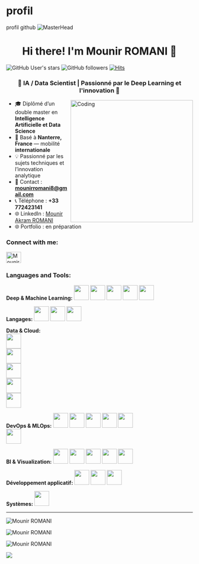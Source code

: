 # profil
profil github
![MasterHead](https://media.licdn.com/dms/image/v2/D4E16AQHLBUQaE4B8Aw/profile-displaybackgroundimage-shrink_350_1400/profile-displaybackgroundimage-shrink_350_1400/0/1726950363082?e=1742428800&v=beta&t=MEWLz4buEmQygMirrJG7u_3b3S0BEf2OJd7z2LHDDWo)

<h1 align="center">Hi there! I'm Mounir ROMANI 👋</h1>

![GitHub User's stars](https://img.shields.io/github/stars/Mounir-Romani?logo=trustpilot&logoColor=black&style=social)
![GitHub followers](https://img.shields.io/github/followers/Mounir-Romani?style=social)
[![Hits](https://hits.seeyoufarm.com/api/count/incr/badge.svg?url=https%3A%2F%2Fgithub.com%2FMounir-Romani&count_bg=%23A01212&title_bg=%23000000&icon=codeigniter.svg&icon_color=%23FFFFFF&title=hits&edge_flat=false)](https://hits.seeyoufarm.com)

<h3 align="center">🚀 IA / Data Scientist | Passionné par le Deep Learning et l'innovation 🚀</h3>

<img align="right" alt="Coding" width="330" src="https://media1.giphy.com/media/v1.Y2lkPTc5MGI3NjExZnllcTRudmVnOGhzemN0OHlscHN3cW50a2ttNTJkMWR1bmZ3a2FoeiZlcD12MV9pbnRlcm5hbF9naWZfYnlfaWQmY3Q9Zw/pbIavlMZE7TkcVriMM/giphy.gif">

- 🎓 Diplômé d’un double master en **Intelligence Artificielle et Data Science**  
- 📌 Basé à **Nanterre, France** — mobilité **internationale**  
- 💡 Passionné par les sujets techniques et l’innovation analytique  
- 📧 Contact : **mounirromani8@gmail.com**  
- 📞 Téléphone : **+33 772423141**  
- 🌐 LinkedIn : [Mounir Akram ROMANI](https://www.linkedin.com/in/mounir-akram-romani-a81799250/)  
- 🌐 Portfolio : en préparation  

<h3 align="left">Connect with me:</h3>
<p align="left">
  <a href="https://linkedin.com/in/mounir-akram-romani-a81799250/" target="blank"><img align="center" src="https://raw.githubusercontent.com/rahuldkjain/github-profile-readme-generator/master/src/images/icons/Social/linked-in-alt.svg" alt="Mounir ROMANI" height="30" width="40" /></a>
</p>

<h3 align="left">Languages and Tools:</h3>
<p align="left">

<b>Deep & Machine Learning:</b> 
<img src="https://cdn.simpleicons.org/tensorflow" width="40" height="40"/> 
<img src="https://cdn.simpleicons.org/pytorch" width="40" height="40"/> 
<img src="https://cdn.simpleicons.org/keras" width="40" height="40"/> 
<img src="https://cdn.simpleicons.org/scikit-learn" width="40" height="40"/> 
<img src="https://cdn.simpleicons.org/huggingface" width="40" height="40"/> 


<b>Langages:</b> 
<img src="https://cdn.simpleicons.org/python" width="40" height="40"/> 
<img src="https://cdn.simpleicons.org/cplusplus" width="40" height="40"/> 
<img src="https://cdn.simpleicons.org/r" width="40" height="40"/> <br>


<b>Data & Cloud:</b>  
<img src="https://cdn.simpleicons.org/mysql" width="40" height="40"/>  
<img src="https://cdn.simpleicons.org/mongodb" width="40" height="40"/>  
<img src="https://cdn.simpleicons.org/postgresql" width="40" height="40"/>  
<img src="https://upload.wikimedia.org/wikipedia/commons/9/93/Amazon_Web_Services_Logo.svg" width="40" height="40"/>  
<img src="https://upload.wikimedia.org/wikipedia/commons/1/1c/MinIO_logo.svg" width="40" height="40"/> <br>


<b>DevOps & MLOps:</b> 
<img src="https://cdn.simpleicons.org/git" width="40" height="40"/> 
<img src="https://cdn.simpleicons.org/docker" width="40" height="40"/> 
<img src="https://cdn.simpleicons.org/kubernetes" width="40" height="40"/> 
<img src="https://cdn.simpleicons.org/dvc" width="40" height="40"/> 
<img src="https://raw.githubusercontent.com/dagster-io/dagster/master/docs/assets/dagster-logo.svg" width="40" height="40"/>  
<img src="https://upload.wikimedia.org/wikipedia/commons/5/56/HTCondor_logo.png" width="40" height="40"/> <br>


<b>BI & Visualization:</b> 
<img src="https://cdn.simpleicons.org/powerbi" width="40" height="40"/> 
<img src="https://upload.wikimedia.org/wikipedia/commons/thumb/0/01/Created_with_Matplotlib-logo.svg/2048px-Created_with_Matplotlib-logo.svg.png" width="40" height="40"/> 
<img src="https://cdn.simpleicons.org/plotly" width="40" height="40"/> 
<img src="https://cdn.simpleicons.org/pandas" width="40" height="40"/> 
<img src="https://cdn.simpleicons.org/numpy" width="40" height="40"/> <br>

<b>Développement applicatif:</b> 
<img src="https://cdn.simpleicons.org/streamlit" width="40" height="40"/> 
<img src="https://cdn.simpleicons.org/fastapi" width="40" height="40"/> 
<img src="https://cdn.simpleicons.org/qt" width="40" height="40"/> <br>


<b>Systèmes:</b> 
<img src="https://cdn.simpleicons.org/linux" width="40" height="40"/> 
</p>

<hr/>

<p><img src="https://github-profile-summary-cards.vercel.app/api/cards/profile-details?username=Mounir-Romani&theme=radical" alt="Mounir ROMANI" /></p>

<p><img src="https://github-readme-statsss-sigma.vercel.app/api?username=Mounir-Romani&show_icons=true&locale=en&theme=radical" alt="Mounir ROMANI" /></p>

<p><img src="https://github-readme-statsss-sigma.vercel.app/api/top-langs?username=Mounir-Romani&show_icons=true&locale=en&layout=compact&theme=radical" alt="Mounir ROMANI" /></p>

<p><img src="https://github-readme-streak-stats.herokuapp.com?user=Mounir-Romani&theme=radical" /></p>
